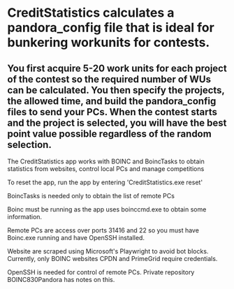 # CreditStatistics calculates a pandora\_config file that is ideal for bunkering workunits for contests.

## You first acquire 5-20 work units for each project of the contest so the required number of WUs can be calculated.  You then specify the projects, the allowed time, and build the pandora\_config files to send your PCs. When the contest starts and the project is selected, you will have the best point value possible regardless of the random selection.

The CreditStatistics app works with BOINC and BoincTasks to obtain statistics from websites, control local PCs and manage competitions

To reset the app, run the app by entering 'CreditStatistics.exe reset'

BoincTasks is needed only to obtain the list of remote PCs

Boinc must be running as the app uses boinccmd.exe to obtain some information.

Remote PCs are access over ports 31416 and 22 so you must have Boinc.exe running and have OpenSSH installed.

Website are scraped using Microsoft's Playwright to avoid bot blocks.  Currently, only BOINC websites CPDN and PrimeGrid require credentials.

OpenSSH is needed for control of remote PCs.  Private repository BOINC830Pandora has notes on this.


